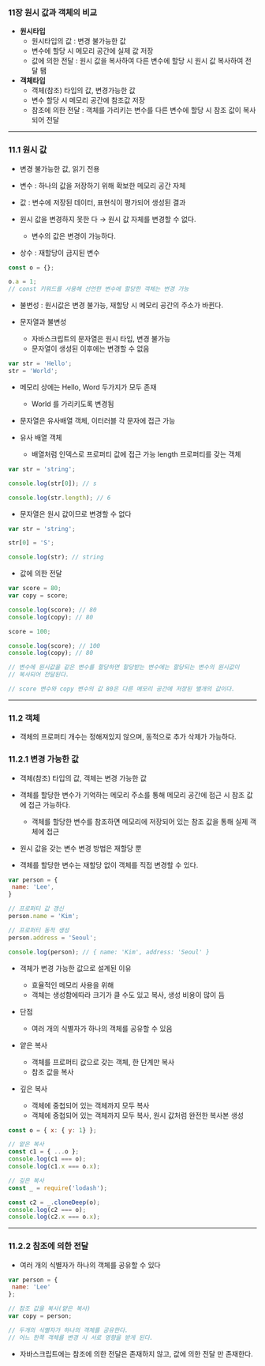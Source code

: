 ### 11장 원시 값과 객체의 비교

- **원시타입**
    - 원시타입의 값 : 변경 불가능한 값
    - 변수에 할당 시 메모리 공간에 실제 값 저장
    - 값에 의한 전달 : 원시 값을 복사하여 다른 변수에 할당 시 원시 값 복사하여 전달 됌
- **객체타입**
    - 객체(참조) 타입의 값, 변경가능한 값
    - 변수 할당 시 메모리 공간에 참조값 저장
    - 참조에 의한 전달 : 객체를 가리키는 변수를 다른 변수에 할당 시 참조 값이 복사되어 전달

---

### 11.1 원시 값

- 변경 불가능한 값, 읽기 전용
- 변수 : 하나의 값을 저장하기 위해 확보한 메모리 공간 자체
- 값 : 변수에 저장된 데이터, 표현식이 평가되어 생성된 결과

- 원시 값을 변경하지 못한 다 → 원시 값 자체를 변경할 수 없다.
    - 변수의 값은 변경이 가능하다.

- 상수 : 재할당이 금지된 변수

```jsx
const o = {};

o.a = 1;
// const 키워드를 사용해 선언한 변수에 할당한 객체는 변경 가능
```

- 불변성 : 원시값은 변경 불가능, 재할당 시 메모리 공간의 주소가 바뀐다.

- 문자열과 불변성
    - 자바스크립트의 문자열은 원시 타입, 변경 불가능
    - 문자열이 생성된 이후에는 변경할 수 없음

```jsx
var str = 'Hello';
str = 'World';
```

- 메모리 상에는 Hello, Word 두가지가 모두 존재
    - World 를 가리키도록 변경됨

- 문자열은 유사배열 객체, 이터러블 각 문자에 접근 가능
- 유사 배열 객체
    - 배열처럼 인덱스로 프로퍼티 값에 접근 가능 length 프로퍼티를 갖는 객체

```jsx
var str = 'string';

console.log(str[0]); // s

console.log(str.length); // 6
```

- 문자열은 원시 값이므로 변경할 수 없다

```jsx
var str = 'string';

str[0] = 'S';

console.log(str); // string
```

- 값에 의한 전달

```jsx
var score = 80;
var copy = score;

console.log(score); // 80
console.log(copy); // 80

score = 100;

console.log(score); // 100
console.log(copy); // 80

// 변수에 원시값을 같은 변수를 할당하면 할당받는 변수에는 할당되는 변수의 원시값이 
// 복사되어 전달된다. 

// score 변수와 copy 변수의 값 80은 다른 메모리 공간에 저장된 별개의 값이다.
```

---

### 11.2 객체

- 객체의 프로퍼티 개수는 정해져있지 않으며, 동적으로 추가 삭제가 가능하다.

### 11.2.1 변경 가능한 값

- 객체(참조) 타입의 값, 객체는 변경 가능한 값
- 객체를 할당한 변수가 기억하는 메모리 주소를 통해 메모리 공간에 접근 시 참조 값에 접근 가능하다.
    - 객체를 할당한 변수를 참조하면 메모리에 저장되어 있는 참조 값을 통해 실제 객체에 접근

- 원시 값을 갖는 변수 변경 방법은 재할당 뿐
- 객체를 할당한 변수는 재할당 없이 객체를 직접 변경할 수 있다.

```jsx
var person = {
 name: 'Lee',
}

// 프로퍼티 값 갱신
person.name = 'Kim';

// 프로퍼티 동적 생성
person.address = 'Seoul';

console.log(person); // { name: 'Kim', address: 'Seoul' }
```

- 객체가 변경 가능한 값으로 설계된 이유
    - 효율적인 메모리 사용을 위해
    - 객체는 생성함에따라 크기가 클 수도 있고 복사, 생성 비용이 많이 듬

- 단점
    - 여러 개의 식별자가 하나의 객체를 공유할 수 있음

- 얕은 복사
    - 객체를 프로퍼티 값으로 갖는 객체, 한 단계만 복사
    - 참조 값을 복사
- 깊은 복사
    - 객체에 중첩되어 있는 객체까지 모두 복사
    - 객체에 중첩되어 있는 객체까지 모두 복사, 원시 값처럼 완전한 복사본 생성

```jsx
const o = { x: { y: 1} };

// 얕은 복사
const c1 = { ...o };
console.log(c1 === o);
console.log(c1.x === o.x);

// 깊은 복사
const _ = require('lodash');

const c2 = _.cloneDeep(o);
console.log(c2 === o);
console.log(c2.x === o.x);

```

---

### 11.2.2 참조에 의한 전달

- 여러 개의 식별자가 하나의 객체를 공유할 수 있다

```jsx
var person = {
 name: 'Lee'
};

// 참조 값을 복사(얕은 복사)
var copy = person;

// 두개의 식별자가 하나의 객체를 공유한다.
// 어느 한쪽 객체를 변경 시 서로 영향을 받게 된다.
```

- 자바스크립트에는 참조에 의한 전달은 존재하지 않고, 값에 의한 전달 만 존재한다.

